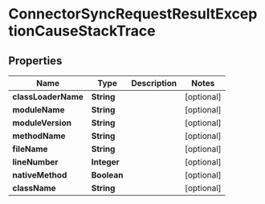

# ConnectorSyncRequestResultExceptionCauseStackTrace

## Properties

Name | Type | Description | Notes
------------ | ------------- | ------------- | -------------
**classLoaderName** | **String** |  |  [optional]
**moduleName** | **String** |  |  [optional]
**moduleVersion** | **String** |  |  [optional]
**methodName** | **String** |  |  [optional]
**fileName** | **String** |  |  [optional]
**lineNumber** | **Integer** |  |  [optional]
**nativeMethod** | **Boolean** |  |  [optional]
**className** | **String** |  |  [optional]



